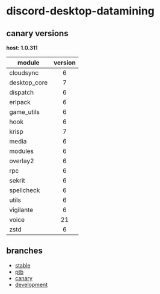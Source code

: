 # discord-desktop-datamining

## canary versions

**host: 1.0.311**

| module | version |
| ------ | :-----: |
| cloudsync | 6 |
| desktop_core | 7 |
| dispatch | 6 |
| erlpack | 6 |
| game_utils | 6 |
| hook | 6 |
| krisp | 7 |
| media | 6 |
| modules | 6 |
| overlay2 | 6 |
| rpc | 6 |
| sekrit | 6 |
| spellcheck | 6 |
| utils | 6 |
| vigilante | 6 |
| voice | 21 |
| zstd | 6 |

## branches

- [stable](https://github.com/OpenAsar/discord-desktop-datamining/tree/stable)
- [ptb](https://github.com/OpenAsar/discord-desktop-datamining/tree/ptb)
- [canary](https://github.com/OpenAsar/discord-desktop-datamining/tree/canary)
- [development](https://github.com/OpenAsar/discord-desktop-datamining/tree/development)